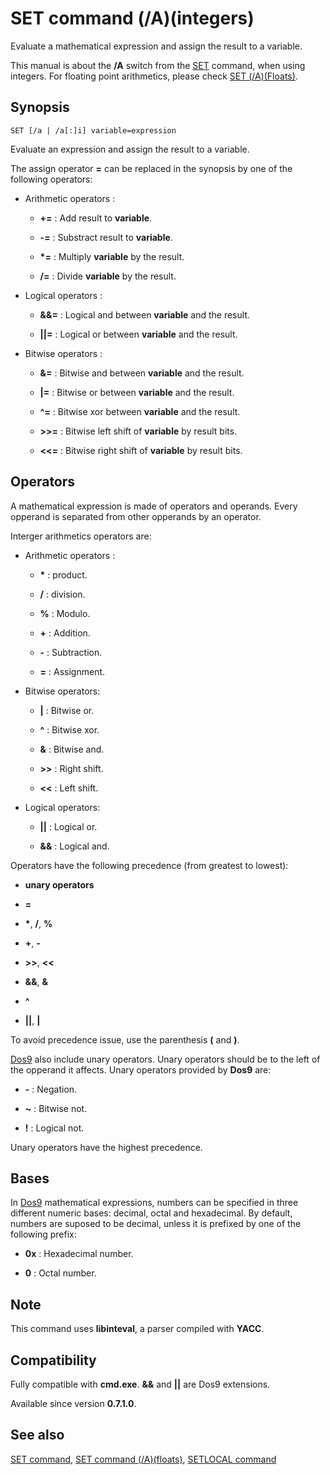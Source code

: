 # SET command (/A)(integers) #

Evaluate a mathematical expression and assign the result to a variable.

This manual is about the **/A** switch from the [SET](set) command, when using 
integers. For floating point arithmetics, please check [SET 
\(/A\)\(Floats\)](setaf).

## Synopsis ##

    SET [/a | /a[:]i] variable=expression

Evaluate an expression and assign the result to a variable.

The assign operator **=** can be replaced in the synopsis by one of the 
following operators:

* Arithmetic operators :

  * **+=** : Add result to **variable**.

  * **-=** : Substract result to **variable**.

  * **\*=** : Multiply **variable** by the result.

  * **/=** : Divide **variable** by the result.

* Logical operators :

  * **&&=** : Logical and between **variable** and the result.

  * **||=** : Logical or between **variable** and the result.

* Bitwise operators :

  * **&=** : Bitwise and between **variable** and the result.

  * **|=** : Bitwise or between **variable** and the result.

  * **^=** : Bitwise xor between **variable** and the result.

  * **>>=** : Bitwise left shift of **variable** by result bits.

  * **<<=** : Bitwise right shift of **variable** by result bits.

## Operators ##

A mathematical expression is made of operators and operands. Every opperand is 
separated from other opperands by an operator.

Interger arithmetics operators are:

* Arithmetic operators :

  * **\*** : product.

  * **/** : division.

  * **%** : Modulo.

  * **+** : Addition.

  * **-** : Subtraction.

  * **=** : Assignment.

* Bitwise operators:

  * **|** : Bitwise or.

  * **^** : Bitwise xor.

  * **&** : Bitwise and.

  * **>>** : Right shift.

  * **<<** : Left shift.

* Logical operators:

  * **||** : Logical or.

  * **&&** : Logical and.

Operators have the following precedence \(from greatest to lowest\):

* **unary operators**

* **=**

* **\***, **/**, **%**

* **+**, **-**

* **>>**, **<<**

* **&&**, **&**

* **^**

* **||**, **|**

To avoid precedence issue, use the parenthesis **\(** and **\)**.

[Dos9](dos9) also include unary operators. Unary operators should be to the 
left of the opperand it affects. Unary operators provided by **Dos9** are:

* **-** : Negation.

* **~** : Bitwise not.

* **!** : Logical not.

Unary operators have the highest precedence.

## Bases ##

In [Dos9](dos9) mathematical expressions, numbers can be specified in three 
different numeric bases: decimal, octal and hexadecimal. By default, numbers 
are suposed to be decimal, unless it is prefixed by one of the following 
prefix:

* **0x** : Hexadecimal number.

* **0** : Octal number.

## Note ##

This command uses **libinteval**, a parser compiled with **YACC**.

## Compatibility ##

Fully compatible with **cmd.exe**. **&&** and **||** are Dos9 extensions.

Available since version **0.7.1.0**.

## See also ##

[SET command](set), [SET command \(/A\)\(floats\)](setaf), [SETLOCAL 
command](setlocal)

